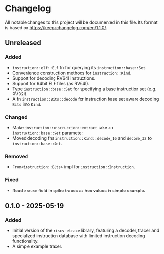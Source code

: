 # Changelog

All notable changes to this project will be documented in this file. Its format
is based on https://keepachangelog.com/en/1.1.0/.

## Unreleased

### Added

- `instruction::elf::Elf` fn for querying its `instruction::base::Set`.
- Convenience construction methods for `instruction::Kind`.
- Support for decoding RV64I instructions.
- Support for 64bit ELF files (as RV64I).
- Type `instruction::base::Set` for specifying a base instruction set (e.g.
  RV32I).
- A fn `instruction::Bits::decode` for instruction base set aware decoding
  `Bits` into `Kind`.

### Changed

- Make `instruction::Instruction::extract` take an `instruction::base::Set`
  parameter.
- Moved decoding fns `instruction::Kind::decode_16` and `decode_32` to
  `instruction::base::Set`.

### Removed

- `From<instruction::Bits>` impl for `instruction::Instruction`.

### Fixed

- Read `ecause` field in spike traces as hex values in simple example.

## 0.1.0 - 2025-05-19

### Added

- Initial version of the `riscv-etrace` library, featuring a decoder, tracer
  and specialized instruction database with limited instruction decoding
  functionality.
- A simple example tracer.
